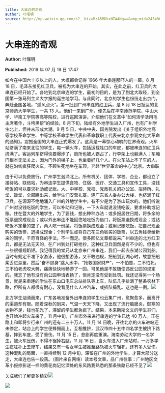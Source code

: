 ```yaml
---
title: 大串连的奇观
author: 叶曙明
source: http://mp.weixin.qq.com/s?__biz=MzA5MDkxNTA4Ng==&amp;mid=2454908235&amp;idx=1&amp;sn=0767a716e050d7a21e5d8148e5c16508&amp;chksm=87a2252ab0d5ac3c59f4b3a471f505c0a2a14aa44ccc6d5854e256b0572f2a4821668a4c6e00#rd
---
```


# 大串连的奇观

**Author:** 叶曙明

**Published:** 2019 年 07 月 18 日 17:47

如今在中国六十岁以上的人，大概都会记得 1966 年大串连那吓人的一幕。8 月 18 日，毛泽东接见红卫兵，被视为大串连的开始。其实，在此之前，红卫兵的大串连已经开始了。各地到北京串连的学生，最初的目的，是为了到北大取经，到全国第一张马列主义大字报的诞生地学习。与此同时，北京的学生也纷纷走出京门，奔赴全国各地，“煽风点火”。第一批到广州串连的红卫兵，是 8 月 18 日抵达的北京师范大学学生，一共 13 人。他们一来到广州，便先后在华南师范学院、中山大学、华南工学院等高等院校，进行巡回演讲，介绍他们在文革中“如何活学活用毛主席著作，斗垮黑帮”的经验。8 月下旬，陆续有外地学生进入广州，也有广州学生北上，但并未形成大潮。9 月 5 日，中共中央、国务院发出《关于组织外地高等学校革命学生、中等学校革命学生代表和革命教职工代表来北京参观文化大革命的通知》。震撼全国的大串连正式爆发了。这真是一幕惊心动魄的世界奇观。火车站挤满了南来北往的学生，每一辆火车，包括运载牲口的车皮，都被串连的红卫兵挤满了。客运列车挤得快要爆炸了，厕所也被人霸占了，行李架上也躺满人；车厢门根本无法关上，因为门外的梯子上，也坐着好几个人。在火车站上不了车的人，就在沿线疯狂爬火车，不顾生死地坐在车顶，奔赴“世界革命的中心”北京。大串联

由于可以免费旅行，广州学生汹涌北上。所有机关、团体、学校、企业，都设立了接待站、联络站，为串连学生提供食物、住宿、医疗、交通工具和宣传工具，没钱吃饭的可以要求补助或记账。大、中学校、党校、党政机关的办公室、招待所、礼堂、饭堂，全部腾出来，给学生们安营扎寨。连广东省人委办公大楼，也挤满了红卫兵。在源源不绝地涌入广州的外地学生中，有不少是为了游山玩水的。他们听说广州对没钱吃饭的学生，可以补助和记账，一下火车就说没钱吃饭，要求补助或记账。住在暨大的外地学生，为了要钱，想出种种办法：或多报居住日期，将多余的饭票退换成现金；或以外出串连不能回住地吃饭为借口，将饭票退换成现金；或钻吃饭不定量的空子，两人吃一份菜，将饭票换成现金；或用记账吃饭，把自己现金购买的饭票，退换成现金；个别学生或将自己花三角钱买的饭票，以五角钱卖给新来的同学。千奇百怪的手法，不一而足。很多回忆文章都说来广州串连的北方红卫兵，都是无法无天的，在广州到处打砸抢抄，这种红卫兵固然是有不少的，但也有一些很循规蹈矩。我记得我的堂兄从北京来广州串连，我们一起去东湖公园划船。当时有规定不准下水游泳，他很想游泳，又不敢违规，把船划到湖心时，故意把船桨丢进湖里，然后“奋不顾身”跳入水中，“抢救国家财产”，一不怕苦，二不怕死，三不怕老虎咬大髀，痛痛快快地畅游了一回。可见他是不敢随便违反公园的规定的。我忘了他有没有向公园申请表扬了，但肯定没有受到处罚。我还记得另一个场景，就是来串连的学生在东山口电车总站排队等上车，队伍几乎排满了整条农林下路，但所有人都很有耐心，没看见什么人冲汽车，或插队捣乱。这也是一例。![](https://mmbiz.qpic.cn/mmbiz_jpg/PJWG74pLsMa4iasqaX1mFO4OJG0ficY2QicKVL4OySVk2oR27OMe1kGSqoY10TTE96H9H5Uh8QzLUpuDSkDmGvn5w/640?wx_fmt=jpeg)

北方学生汹涌而来，广东各地准备外出串连的学生也云集广州，愈聚愈多，而离开的渠道却有限。随着深秋的到来，气温一天天下降，又出现了流行脑膜炎，御寒的衣物不足，钱也花光了，滞留的学生都急疯了。结果，本来斯斯文文的学生哥们，也开始冲起火车来了。11 月中旬，广州市外来进行串连的学生已达 40 万人。正在路上和即将步行来广州的还有二三十万人。11 月 14 日晚，开往北京的火车进站还未停定，站台上的学生便蜂拥而上，互相推挤，武汉市四十五中四名学生被挤下路基，摔到车底，受了重伤。11 月 15 日，悲剧再度重演。海南劳动大学的一名学生，被火车压伤，不得不锯掉右腿。11 月 16 日，当火车进入广州站时，一万多学生疯狂扑上去爬车，结果又有一名女学生被推至路轨被火车辗死，还有多人受伤。这种混乱的局面，一直持续到 12 月中旬，滞留在广州的外地学生，才算大部分送走，大串连也告一段落。（图片来自网络）读本号文章，品广州往事：广州地区文革小报掠影谜一样的黄花岗记忆深处的东风路我熟悉的那条铁路已经不见了![](https://mmbiz.qpic.cn/mmbiz_jpg/PJWG74pLsMa4iasqaX1mFO4OJG0ficY2QicopTE5ua5laeWwj1OrjgIbpMiaXicREhXDz3icMXSKGJkPh1P7ibtyGK1DQ/640?wx_fmt=jpeg)

关注我们了解更多精彩![](https://mmbiz.qpic.cn/mmbiz_jpg/PJWG74pLsMa4iasqaX1mFO4OJG0ficY2QicD0TAIb7AibZHWUlcrnFQq1e1F5nRcftB3iaInNVjfeQo45j5iawTfdW3w/640?wx_fmt=jpeg)

![](https://mmbiz.qpic.cn/mmbiz_jpg/PJWG74pLsMb6dK1ibnaNuvVVZIJnyKV9u0tlEicX8MhtQ8ndvcmaibREFrU45vDEl1Vfzc0xPVFSdic5Pc3pu7n9Cg/640?wx_fmt=jpeg)
